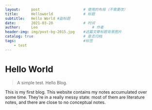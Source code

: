 ```yaml
---
layout:     post   				    # 使用的布局（不需要改）
title:      Helloworld 				# 标题 
subtitle:   Hello World #副标题
date:       2021-03-20 				# 时间
author:     Leo 						# 作者
header-img: img/post-bg-2015.jpg 	#这篇文章标题背景图片
catalog: true 						# 是否归档
tags:								#标签
    - test
---
```


# Hello World
>A simple test. Hello Blog.

This is my first blog. This website contains my notes accumulated over some time. They’re in a really messy state: most of them are literature notes, and there are close to no conceptual notes.

